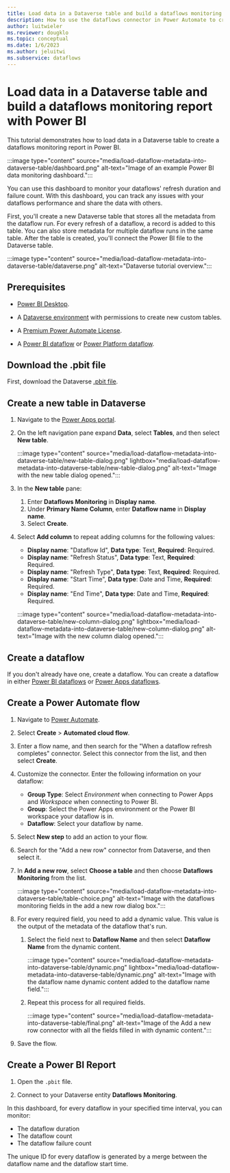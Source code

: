 ```yaml
---
title: Load data in a Dataverse table and build a dataflows monitoring report with Power BI
description: How to use the dataflows connector in Power Automate to create a dataflows monitoring report with Power BI
author: luitwieler
ms.reviewer: dougklo
ms.topic: conceptual
ms.date: 1/6/2023
ms.author: jeluitwi
ms.subservice: dataflows
---
```


# Load data in a Dataverse table and build a dataflows monitoring report with Power BI

This tutorial demonstrates how to load data in a Dataverse table to create a dataflows monitoring report in Power BI.

:::image type="content" source="media/load-dataflow-metadata-into-dataverse-table/dashboard.png" alt-text="Image of an example Power BI data monitoring dashboard.":::

You can use this dashboard to monitor your dataflows' refresh duration and failure count. With this dashboard, you can track any issues with your dataflows performance and share the data with others.

First, you'll create a new Dataverse table that stores all the metadata from the dataflow run. For every refresh of a dataflow, a record is added to this table. You can also store metadata for multiple dataflow runs in the same table. After the table is created, you'll connect the Power BI file to the Dataverse table.

:::image type="content" source="media/load-dataflow-metadata-into-dataverse-table/dataverse.png" alt-text="Dataverse tutorial overview.":::

## Prerequisites

* [Power BI Desktop](https://www.microsoft.com/download/details.aspx?id=58494).

* A [Dataverse environment](/powerapps/maker/common-data-service/data-platform-intro) with permissions to create new custom tables.

* A [Premium Power Automate License](/power-platform/admin/pricing-billing-skus).

* A [Power BI dataflow](/power-bi/transform-model/dataflows/dataflows-introduction-self-service) or [Power Platform dataflow](/powerapps/maker/common-data-service/create-and-use-dataflows).

## Download the .pbit file

First, download the Dataverse [.pbit file](https://download.microsoft.com/download/1/4/E/14EDED28-6C58-4055-A65C-23B4DA81C4DE/dataverse-template-v2.pbit).

## Create a new table in Dataverse

1. Navigate to the [Power Apps portal](https://powerapps.microsoft.com/).

2. On the left navigation pane expand **Data**, select **Tables**, and then select **New table**.

   :::image type="content" source="media/load-dataflow-metadata-into-dataverse-table/new-table-dialog.png" lightbox="media/load-dataflow-metadata-into-dataverse-table/new-table-dialog.png" alt-text="Image with the new table dialog opened.":::
3. In the **New table** pane:
   1. Enter **Dataflows Monitoring** in **Display name**.
   1. Under **Primary Name Column**, enter **Dataflow name** in **Display name**.
   1. Select **Create**.

4. Select **Add column** to repeat adding columns for the following values:

   * **Display name**: "Dataflow Id", **Data type**: Text, **Required**: Required.
   * **Display name**: "Refresh Status", **Data type**: Text, **Required**: Required.
   * **Display name**: "Refresh Type", **Data type**: Text, **Required**: Required.
   * **Display name**: "Start Time", **Data type**: Date and Time, **Required**: Required.
   * **Display name**: "End Time", **Data type**: Date and Time, **Required**: Required.

   :::image type="content" source="media/load-dataflow-metadata-into-dataverse-table/new-column-dialog.png" lightbox="media/load-dataflow-metadata-into-dataverse-table/new-column-dialog.png" alt-text="Image with the new column dialog opened.":::
## Create a dataflow

If you don't already have one, create a dataflow. You can create a dataflow in either [Power BI dataflows](/power-bi/transform-model/dataflows/dataflows-introduction-self-service) or [Power Apps dataflows](/powerapps/maker/common-data-service/create-and-use-dataflows).

## Create a Power Automate flow

1. Navigate to [Power Automate](https://flow.microsoft.com).
2. Select **Create** > **Automated cloud flow**.
3. Enter a flow name, and then search for the "When a dataflow refresh completes" connector. Select this connector from the list, and then select **Create**.
4. Customize the connector. Enter the following information on your dataflow:

   * **Group Type**: Select *Environment* when connecting to Power Apps and *Workspace* when connecting to Power BI.
   * **Group**: Select the Power Apps environment or the Power BI workspace your dataflow is in.
   * **Dataflow**: Select your dataflow by name.

5. Select **New step** to add an action to your flow.
6. Search for the "Add a new row" connector from Dataverse, and then select it.
7. In **Add a new row**, select **Choose a table** and then choose **Dataflows Monitoring** from the list.

   :::image type="content" source="media/load-dataflow-metadata-into-dataverse-table/table-choice.png" alt-text="Image with the dataflows monitoring fields in the add a new row dialog box.":::

8. For every required field, you need to add a dynamic value. This value is the output of the metadata of the dataflow that's run.
    1. Select the field next to **Dataflow Name** and then select **Dataflow Name** from the dynamic content.

       :::image type="content" source="media/load-dataflow-metadata-into-dataverse-table/dynamic.png" lightbox="media/load-dataflow-metadata-into-dataverse-table/dynamic.png" alt-text="Image with the dataflow name dynamic content added to the dataflow name field.":::
    2. Repeat this process for all required fields.

       :::image type="content" source="media/load-dataflow-metadata-into-dataverse-table/final.png" alt-text="Image of the Add a new row connector with all the fields filled in with dynamic content.":::  

9. Save the flow.

## Create a Power BI Report

1. Open the `.pbit` file.

2. Connect to your Dataverse entity **Dataflows Monitoring**.

In this dashboard, for every dataflow in your specified time interval, you can monitor:

* The dataflow duration
* The dataflow count
* The dataflow failure count

The unique ID for every dataflow is generated by a merge between the dataflow name and the dataflow start time.
